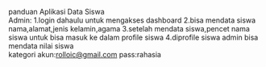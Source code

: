 panduan Aplikasi Data Siswa  
    Admin:
        1.login dahaulu untuk mengakses dashboard
         2.bisa mendata siswa nama,alamat,jenis kelamin,agama
         3.setelah mendata siswa,pencet nama siswa untuk bisa masuk ke dalam profile siswa 
         4.diprofile siswa admin bisa mendata nilai siswa  
       kategori akun:rolloic@gmail.com pass:rahasia
